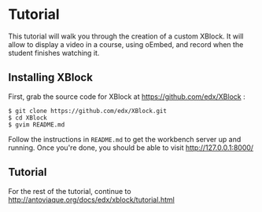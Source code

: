 Tutorial
========

This tutorial will walk you through the creation of a custom XBlock. It will allow to display a video in a course, using oEmbed, and record when the student finishes watching it.

Installing XBlock
-----------------

First, grab the source code for XBlock at https://github.com/edx/XBlock :

    $ git clone https://github.com/edx/XBlock.git
    $ cd XBlock
    $ gvim README.md

Follow the instructions in `README.md` to get the workbench server up and running. Once you're done, you should be able to visit http://127.0.0.1:8000/

Tutorial
--------

For the rest of the tutorial, continue to http://antoviaque.org/docs/edx/xblock/tutorial.html

